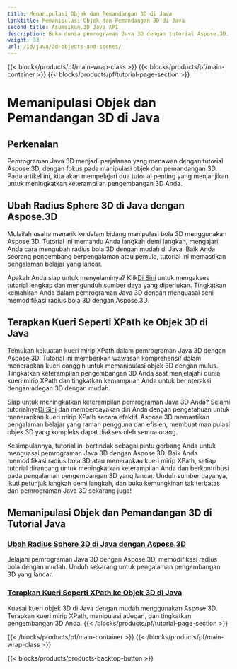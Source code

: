 ```yaml
---
title: Memanipulasi Objek dan Pemandangan 3D di Java
linktitle: Memanipulasi Objek dan Pemandangan 3D di Java
second_title: Asumsikan.3D Java API
description: Buka dunia pemrograman Java 3D dengan tutorial Aspose.3D. Pelajari cara mengubah radius bola dan menerapkan kueri mirip XPath dengan mudah untuk pengembangan 3D yang lancar.
weight: 33
url: /id/java/3d-objects-and-scenes/
---
```


{{< blocks/products/pf/main-wrap-class >}}
{{< blocks/products/pf/main-container >}}
{{< blocks/products/pf/tutorial-page-section >}}

# Memanipulasi Objek dan Pemandangan 3D di Java

## Perkenalan

Pemrograman Java 3D menjadi perjalanan yang menawan dengan tutorial Aspose.3D, dengan fokus pada manipulasi objek dan pemandangan 3D. Pada artikel ini, kita akan mempelajari dua tutorial penting yang menjanjikan untuk meningkatkan keterampilan pengembangan 3D Anda.

## Ubah Radius Sphere 3D di Java dengan Aspose.3D
Mulailah usaha menarik ke dalam bidang manipulasi bola 3D menggunakan Aspose.3D. Tutorial ini memandu Anda langkah demi langkah, mengajari Anda cara mengubah radius bola 3D dengan mudah di Java. Baik Anda seorang pengembang berpengalaman atau pemula, tutorial ini memastikan pengalaman belajar yang lancar.

 Apakah Anda siap untuk menyelaminya? Klik[Di Sini](./modify-sphere-radius/) untuk mengakses tutorial lengkap dan mengunduh sumber daya yang diperlukan. Tingkatkan kemahiran Anda dalam pemrograman Java 3D dengan menguasai seni memodifikasi radius bola 3D dengan Aspose.3D.

## Terapkan Kueri Seperti XPath ke Objek 3D di Java
Temukan kekuatan kueri mirip XPath dalam pemrograman Java 3D dengan Aspose.3D. Tutorial ini memberikan wawasan komprehensif dalam menerapkan kueri canggih untuk memanipulasi objek 3D dengan mulus. Tingkatkan keterampilan pengembangan 3D Anda saat menjelajahi dunia kueri mirip XPath dan tingkatkan kemampuan Anda untuk berinteraksi dengan adegan 3D dengan mudah.

 Siap untuk meningkatkan keterampilan pemrograman Java 3D Anda? Selami tutorialnya[Di Sini](./xpath-like-object-queries/) dan memberdayakan diri Anda dengan pengetahuan untuk menerapkan kueri mirip XPath secara efektif. Aspose.3D memastikan pengalaman belajar yang ramah pengguna dan efisien, membuat manipulasi objek 3D yang kompleks dapat diakses oleh semua orang.

Kesimpulannya, tutorial ini bertindak sebagai pintu gerbang Anda untuk menguasai pemrograman Java 3D dengan Aspose.3D. Baik Anda memodifikasi radius bola 3D atau menerapkan kueri mirip XPath, setiap tutorial dirancang untuk meningkatkan keterampilan Anda dan berkontribusi pada pengalaman pengembangan 3D yang lancar. Unduh sumber dayanya, ikuti petunjuk langkah demi langkah, dan buka kemungkinan tak terbatas dari pemrograman Java 3D sekarang juga!
## Memanipulasi Objek dan Pemandangan 3D di Tutorial Java
### [Ubah Radius Sphere 3D di Java dengan Aspose.3D](./modify-sphere-radius/)
Jelajahi pemrograman Java 3D dengan Aspose.3D, memodifikasi radius bola dengan mudah. Unduh sekarang untuk pengalaman pengembangan 3D yang lancar.
### [Terapkan Kueri Seperti XPath ke Objek 3D di Java](./xpath-like-object-queries/)
Kuasai kueri objek 3D di Java dengan mudah menggunakan Aspose.3D. Terapkan kueri mirip XPath, manipulasi adegan, dan tingkatkan pengembangan 3D Anda.
{{< /blocks/products/pf/tutorial-page-section >}}

{{< /blocks/products/pf/main-container >}}
{{< /blocks/products/pf/main-wrap-class >}}

{{< blocks/products/products-backtop-button >}}
